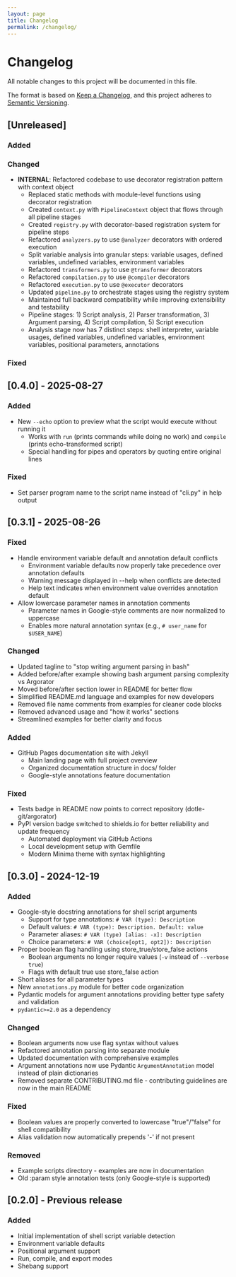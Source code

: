 ```yaml
---
layout: page
title: Changelog
permalink: /changelog/
---
```


# Changelog

All notable changes to this project will be documented in this file.

The format is based on [Keep a Changelog](https://keepachangelog.com/en/1.0.0/),
and this project adheres to [Semantic Versioning](https://semver.org/spec/v2.0.0.html).

## [Unreleased]

### Added

### Changed
- **INTERNAL**: Refactored codebase to use decorator registration pattern with context object
  - Replaced static methods with module-level functions using decorator registration
  - Created `context.py` with `PipelineContext` object that flows through all pipeline stages
  - Created `registry.py` with decorator-based registration system for pipeline steps
  - Refactored `analyzers.py` to use `@analyzer` decorators with ordered execution
  - Split variable analysis into granular steps: variable usages, defined variables, undefined variables, environment variables
  - Refactored `transformers.py` to use `@transformer` decorators  
  - Refactored `compilation.py` to use `@compiler` decorators
  - Refactored `execution.py` to use `@executor` decorators
  - Updated `pipeline.py` to orchestrate stages using the registry system
  - Maintained full backward compatibility while improving extensibility and testability
  - Pipeline stages: 1) Script analysis, 2) Parser transformation, 3) Argument parsing, 4) Script compilation, 5) Script execution
  - Analysis stage now has 7 distinct steps: shell interpreter, variable usages, defined variables, undefined variables, environment variables, positional parameters, annotations

### Fixed

## [0.4.0] - 2025-08-27

### Added
- New `--echo` option to preview what the script would execute without running it
  - Works with `run` (prints commands while doing no work) and `compile` (prints echo-transformed script)
  - Special handling for pipes and operators by quoting entire original lines

### Fixed
- Set parser program name to the script name instead of "cli.py" in help output

## [0.3.1] - 2025-08-26

### Fixed
- Handle environment variable default and annotation default conflicts
  - Environment variable defaults now properly take precedence over annotation defaults
  - Warning message displayed in --help when conflicts are detected
  - Help text indicates when environment value overrides annotation default
- Allow lowercase parameter names in annotation comments
  - Parameter names in Google-style comments are now normalized to uppercase
  - Enables more natural annotation syntax (e.g., `# user_name` for `$USER_NAME`)

### Changed
- Updated tagline to "stop writing argument parsing in bash"
- Added before/after example showing bash argument parsing complexity vs Argorator
- Moved before/after section lower in README for better flow
- Simplified README.md language and examples for new developers
- Removed file name comments from examples for cleaner code blocks
- Removed advanced usage and "how it works" sections
- Streamlined examples for better clarity and focus

### Added
- GitHub Pages documentation site with Jekyll
  - Main landing page with full project overview
  - Organized documentation structure in docs/ folder
  - Google-style annotations feature documentation

### Fixed
- Tests badge in README now points to correct repository (dotle-git/argorator)
- PyPI version badge switched to shields.io for better reliability and update frequency
  - Automated deployment via GitHub Actions
  - Local development setup with Gemfile
  - Modern Minima theme with syntax highlighting

## [0.3.0] - 2024-12-19

### Added
- Google-style docstring annotations for shell script arguments
  - Support for type annotations: `# VAR (type): Description`
  - Default values: `# VAR (type): Description. Default: value`
  - Parameter aliases: `# VAR (type) [alias: -x]: Description`
  - Choice parameters: `# VAR (choice[opt1, opt2]): Description`
- Proper boolean flag handling using store_true/store_false actions
  - Boolean arguments no longer require values (`-v` instead of `--verbose true`)
  - Flags with default true use store_false action
- Short aliases for all parameter types
- New `annotations.py` module for better code organization
- Pydantic models for argument annotations providing better type safety and validation
- `pydantic>=2.0` as a dependency

### Changed
- Boolean arguments now use flag syntax without values
- Refactored annotation parsing into separate module
- Updated documentation with comprehensive examples
- Argument annotations now use Pydantic `ArgumentAnnotation` model instead of plain dictionaries
- Removed separate CONTRIBUTING.md file - contributing guidelines are now in the main README

### Fixed
- Boolean values are properly converted to lowercase "true"/"false" for shell compatibility
- Alias validation now automatically prepends '-' if not present

### Removed
- Example scripts directory - examples are now in documentation
- Old :param style annotation tests (only Google-style is supported)

## [0.2.0] - Previous release

### Added
- Initial implementation of shell script variable detection
- Environment variable defaults
- Positional argument support
- Run, compile, and export modes
- Shebang support